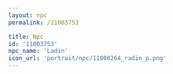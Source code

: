 ```yaml
---
layout: npc
permalink: /11003753

title: Npc
id: '11003753'
npc_name: 'Ladin'
icon_url: 'portrait/npc/11000264_radin_p.png'
---
```

